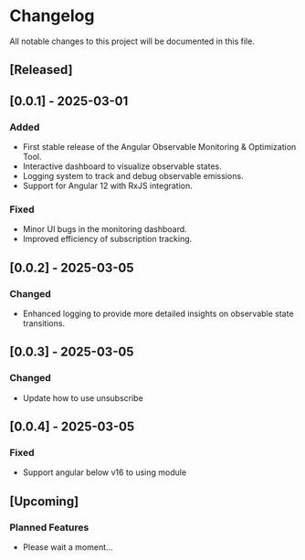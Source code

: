 
# Changelog

All notable changes to this project will be documented in this file.

## [Released]

## [0.0.1] - 2025-03-01

### Added

* First stable release of the Angular Observable Monitoring & Optimization Tool.
* Interactive dashboard to visualize observable states.
* Logging system to track and debug observable emissions.
* Support for Angular 12 with RxJS integration.

### Fixed

* Minor UI bugs in the monitoring dashboard.
* Improved efficiency of subscription tracking.

## [0.0.2] - 2025-03-05

### Changed

* Enhanced logging to provide more detailed insights on observable state transitions.

## [0.0.3] - 2025-03-05

### Changed

* Update how to use unsubscribe

## [0.0.4] - 2025-03-05

### Fixed

* Support angular below v16 to using module

## [Upcoming]

### Planned Features

* Please wait a moment...

